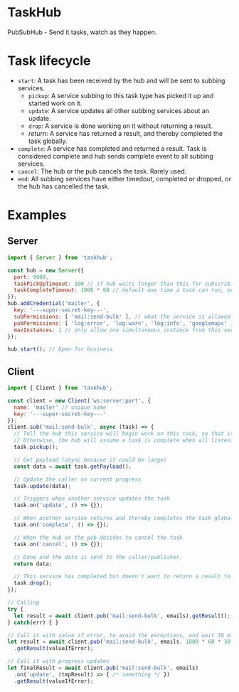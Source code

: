 # TaskHub

PubSubHub - Send it tasks, watch as they happen.

# Task lifecycle

- `start`: A task has been received by the hub and will be sent to subbing services.
  - `pickup`: A service subbing to this task type has picked it up and started work on it.
  - `update`: A service updates all other subbing services about an update.
  - `drop`: A service is done working on it without returning a result.
  - *return*: A service has returned a result, and thereby completed the task globally.
- `complete`: A service has completed and returned a result. Task is considered complete and hub sends complete event to all subbing services.
- `cancel`: The hub or the pub cancels the task. Rarely used.
- `end`: All subbing services have either timedout, completed or dropped, or the hub has cancelled the task.


# Examples

## Server

```javascript
import { Server } from 'taskhub';

const hub = new Server({
  port: 9999,
  taskPickUpTimeout: 100 // if hub waits longer than this for subscribing services the task has failed.
  taskCompleteTimeout: 1000 * 60 // default max time a task can run, override per task basis
});
hub.addCredential('mailer', {
  key: '---super-secret-key---',
  subPermissions: [ 'mail:send-bulk' ], // what the service is allowed to listen to
  pubPermissions: [ 'log:error', 'log:warn', 'log:info', 'googlemaps' ], // what the service is allowed to emit. E.g. 'log' so that it can log stuff. 'googlemaps' to ask another service for geocoding there
  maxInstances: 1 // only allow one simultaneous instance from this service. If > 1 hub will distribute events to each connection by round robin. Not implemented.
});

hub.start(); // Open for business
```

## Client

```javascript
import { Client } from 'taskhub';

const client = new Client('ws:server:port', {
  name: 'mailer' // unique name
  key: '---super-secret-key---'
});
client.sub('mail:send-bulk', async (task) => {
  // Tell the hub this service will begin work on this task, so that it knows to wait.
  // Otherwise, the hub will assume a task is complete when all listening services has seen it, or timedout. (The timeout is short.)
  task.pickup();

  // Get payload (async because it could be large)
  const data = await task.getPayload();

  // Update the caller on current progress
  task.update(data);

  // Triggers when another service updates the task
  task.on('update', () => {});

  // When another service returns and thereby completes the task globally.
  task.on('complete', () => {});

  // When the hub or the pub decides to cancel the task
  task.on('cancel', () => {});

  // Done and the data is sent to the caller/publisher.
  return data;

  // This service has completed but doesn't want to return a result to pub.
  task.drop();
});

// Calling
try {
  let result = await client.pub('mail:send-bulk', emails).getResult();
} catch(err) { }

// Call it with value if error, to avoid the exceptions, and wait 30 min
let result = await client.pub('mail:send-bulk', emails, 1000 * 60 * 30 /* 30 min */)
  .getResult(valueIfError);

// Call it with progress updates
let finalResult = await client.pub('mail:send-bulk', emails)
  .on('update', (tmpResult) => { /* something */ })
  .getResult(valueIfError);
```
